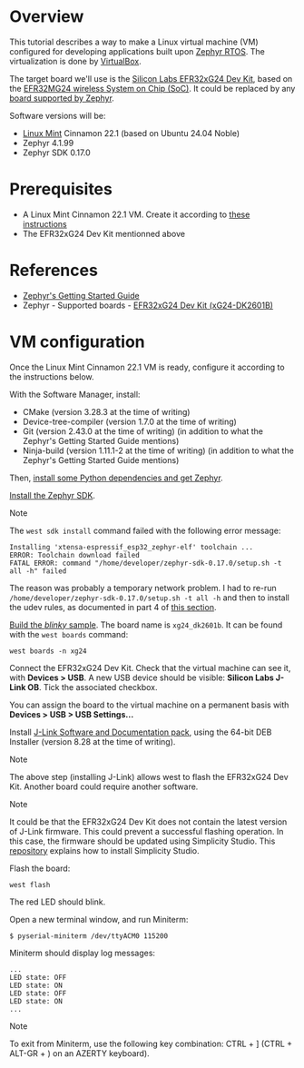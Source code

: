 # Overview

This tutorial describes a way to make a Linux virtual machine (VM) configured for developing applications built upon [Zephyr RTOS](https://www.zephyrproject.org/). The virtualization is done by [VirtualBox](https://www.virtualbox.org/).

The target board we'll use is the [Silicon Labs EFR32xG24 Dev Kit](https://www.silabs.com/development-tools/wireless/efr32xg24-dev-kit?tab=overview), based on the [EFR32MG24 wireless System on Chip (SoC)](https://www.silabs.com/wireless/zigbee/efr32mg24-series-2-socs). It could be replaced by any [board supported by Zephyr](https://docs.zephyrproject.org/latest/boards/index.html#).

Software versions will be:

* [Linux Mint](https://linuxmint.com/) Cinnamon 22.1 (based on Ubuntu 24.04 Noble)
* Zephyr 4.1.99
* Zephyr SDK 0.17.0

# Prerequisites

* A Linux Mint Cinnamon 22.1 VM. Create it according to [these instructions](https://github.com/PascalBod/lm-vm)
* The EFR32xG24 Dev Kit mentionned above

# References

* [Zephyr's Getting Started Guide](https://docs.zephyrproject.org/latest/develop/getting_started/index.html)
* Zephyr - Supported boards - [EFR32xG24 Dev Kit (xG24-DK2601B)](https://docs.zephyrproject.org/latest/boards/silabs/dev_kits/xg24_dk2601b/doc/index.html)

# VM configuration

Once the Linux Mint Cinnamon 22.1 VM is ready, configure it according to the instructions below.

With the Software Manager, install:

* CMake (version 3.28.3 at the time of writing)
* Device-tree-compiler (version 1.7.0 at the time of writing)
* Git (version 2.43.0 at the time of writing) (in addition to what the Zephyr's Getting Started Guide mentions)
* Ninja-build (version 1.11.1-2 at the time of writing) (in addition to what the Zephyr's Getting Started Guide mentions)

Then, [install some Python dependencies and get Zephyr](https://docs.zephyrproject.org/latest/develop/getting_started/index.html#get-zephyr-and-install-python-dependencies).

[Install the Zephyr SDK](https://docs.zephyrproject.org/latest/develop/getting_started/index.html#install-the-zephyr-sdk).

> [!NOTE]
> The `west sdk install` command failed with the following error message:
> 
> ```
> Installing 'xtensa-espressif_esp32_zephyr-elf' toolchain ...
> ERROR: Toolchain download failed
> FATAL ERROR: command "/home/developer/zephyr-sdk-0.17.0/setup.sh -t all -h" failed
> ```
>
> The reason was probably a temporary network problem. 
> I had to re-run `/home/developer/zephyr-sdk-0.17.0/setup.sh -t all -h` and then to install the udev rules, as
> documented in part 4 of [this section](https://docs.zephyrproject.org/latest/develop/toolchains/zephyr_sdk.html#zephyr-sdk-installation).

[Build the *blinky* sample](https://docs.zephyrproject.org/latest/develop/getting_started/index.html#build-the-blinky-sample). The board name is `xg24_dk2601b`. It can be found with the `west boards` command:

```
west boards -n xg24
```

Connect the EFR32xG24 Dev Kit. Check that the virtual machine can see it, with **Devices > USB**. A new USB device should be visible: **Silicon Labs J-Link OB**. Tick the associated checkbox.

You can assign the board to the virtual machine on a permanent basis with **Devices > USB > USB Settings...**

Install [J-Link Software and Documentation pack](https://www.segger.com/downloads/jlink/#J-LinkSoftwareAndDocumentationPack), using the 64-bit DEB Installer (version 8.28 at the time of writing).

> [!NOTE]
> The above step (installing J-Link) allows west to flash the EFR32xG24 Dev Kit. Another board could require another software.

> [!NOTE]
> It could be that the EFR32xG24 Dev Kit does not contain the latest version of J-Link firmware. This could prevent a successful flashing operation. In this case, the firmware should be updated using Simplicity Studio. This [repository](https://github.com/PascalBod/lm-efr32-simplicityStudio) explains how to install Simplicity Studio.

Flash the board:

```
west flash
```

The red LED should blink.

Open a new terminal window, and run Miniterm:

```
$ pyserial-miniterm /dev/ttyACM0 115200
```

Miniterm should display log messages:

```
...
LED state: OFF
LED state: ON
LED state: OFF
LED state: ON
...
```

> [!NOTE]
>
> To exit from Miniterm, use the following key combination: CTRL + ] (CTRL + ALT-GR + ) on an AZERTY keyboard).